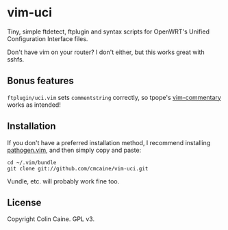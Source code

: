 # vim-uci

Tiny, simple ftdetect, ftplugin and syntax scripts for OpenWRT's Unified
Configuration Interface files.

Don't have vim on your router? I don't either, but this works great with sshfs.

## Bonus features

`ftplugin/uci.vim` sets `commentstring` correctly, so tpope's
[vim-commentary](https://github.com/tpope/vim-commentary) works as intended!

## Installation

If you don't have a preferred installation method, I recommend installing
[pathogen.vim](https://github.com/tpope/vim-pathogen), and then simply copy and
paste:

    cd ~/.vim/bundle
    git clone git://github.com/cmcaine/vim-uci.git

Vundle, etc. will probably work fine too.

## License

Copyright Colin Caine. GPL v3.
